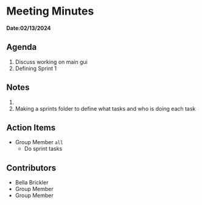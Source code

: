 # Meeting Minutes
**Date:02/13/2024**

## Agenda
1. Discuss working on main gui
2. Defining Sprint 1

## Notes
1.
2. Making a sprints folder to define what tasks and who is doing each task

## Action Items
* Group Member `all`
    * Do sprint tasks

## Contributors
* Bella Brickler
* Group Member
* Group Member